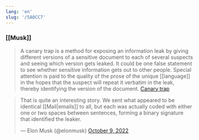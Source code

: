 ```yaml
---
lang: 'en'
slug: '/5A0CC7'
---
```


### [[Musk]]

> A canary trap is a method for exposing an information leak by giving different versions of a sensitive document to each of several suspects and seeing which version gets leaked. It could be one false statement to see whether sensitive information gets out to other people. Special attention is paid to the quality of the prose of the unique [[language]] in the hopes that the suspect will repeat it verbatim in the leak, thereby identifying the version of the document. [Canary trap](https://en.wikipedia.org/wiki/Canary_trap)

> That is quite an interesting story. We sent what appeared to be identical [[Mail|emails]] to all, but each was actually coded with either one or two spaces between sentences, forming a binary signature that identified the leaker.
>
> — Elon Musk (@elonmusk) [October 9, 2022](https://twitter.com/elonmusk/status/1579101966453858305?ref_src=twsrc%5Etfw)
